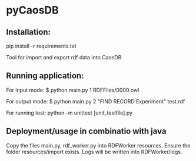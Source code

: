 # pyCaosDB

## Installation:

pip install -r requirements.txt

Tool for import and export rdf data into CaosDB

## Running application:

For input mode:
$ python main.py 1 RDFFiles/0000.owl

For output mode:
$ python main.py 2 "FIND RECORD Experiment" test.rdf

For running test:
python -m unittest [unit_testfile].py

## Deployment/usage in combinatio with java

Copy the files main.py, rdf_worker.py into RDFWorker resources.
Ensure the folder resources/import exists.
Logs will be written into RDFWorker/logs.
